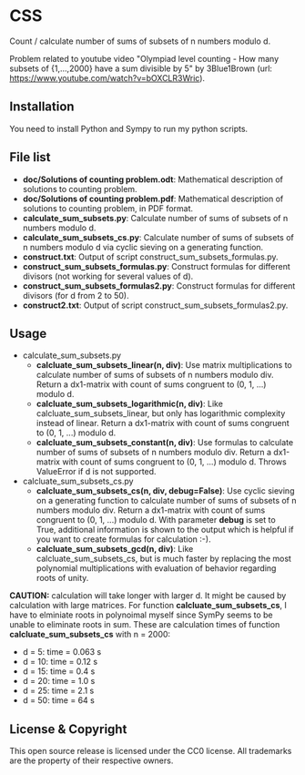 CSS
===
Count / calculate number of sums of subsets of n numbers modulo d.

Problem related to youtube video "Olympiad level counting - How many subsets of {1,…,2000} have a sum divisible by 5" by 3Blue1Brown (url: https://www.youtube.com/watch?v=bOXCLR3Wric).


Installation
------------
You need to install Python and Sympy to run my python scripts. 

File list
------------
- **doc/Solutions of counting problem.odt**: Mathematical description of solutions to counting problem.
- **doc/Solutions of counting problem.pdf**: Mathematical description of solutions to counting problem, in PDF format.
- **calculate_sum_subsets.py**: Calculate number of sums of subsets of n numbers modulo d.
- **calculate_sum_subsets_cs.py**: Calculate number of sums of subsets of n numbers modulo d via cyclic sieving on a generating function.
- **construct.txt**: Output of script construct_sum_subsets_formulas.py.
- **construct_sum_subsets_formulas.py**: Construct formulas for different divisors (not working for several values of d).
- **construct_sum_subsets_formulas2.py**: Construct formulas for different divisors (for d from 2 to 50).
- **construct2.txt**: Output of script construct_sum_subsets_formulas2.py.

Usage
------------
- calculate_sum_subsets.py
    * **calcluate_sum_subsets_linear(n, div)**: Use matrix multiplications to calculate number of sums of subsets of n numbers modulo div. Return a dx1-matrix with count of sums congruent to (0, 1, ...) modulo d.
    * **calcluate_sum_subsets_logarithmic(n, div)**: Like calcluate_sum_subsets_linear, but only has logarithmic complexity instead of linear. Return a dx1-matrix with count of sums congruent to (0, 1, ...) modulo d.
    * **calcluate_sum_subsets_constant(n, div)**: Use formulas to calculate number of sums of subsets of n numbers modulo div. Return a dx1-matrix with count of sums congruent to (0, 1, ...) modulo d. Throws ValueError if d is not supported.
- calcluate_sum_subsets_cs.py
    * **calcluate_sum_subsets_cs(n, div, debug=False)**: Use cyclic sieving on a generating function to calculate number of sums of subsets of n numbers modulo div. Return a dx1-matrix with count of sums congruent to (0, 1, ...) modulo d. With parameter **debug** is set to True, additional information is shown to the output which is helpful if you want to create formulas for calculation :-).
    * **calcluate_sum_subsets_gcd(n, div)**: Like calcluate_sum_subsets_cs, but is much faster by replacing the most polynomial multiplications with evaluation of behavior regarding roots of unity.

**CAUTION:** calculation will take longer with larger d. It might be caused by calculation with large matrices. For function **calcluate_sum_subsets_cs**, I have to elminiate roots in polynoimal myself since SymPy seems to be unable to eliminate roots in sum. These are calculation times of function **calcluate_sum_subsets_cs** with n = 2000:
* d = 5: time = 0.063 s
* d = 10: time = 0.12 s
* d = 15: time = 0.4 s
* d = 20: time = 1.0 s
* d = 25: time = 2.1 s
* d = 50: time = 64 s

License & Copyright
-------------------
This open source release is licensed under the CC0 license. All trademarks are the property of their respective owners.
